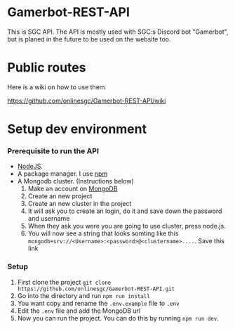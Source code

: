 # Gamerbot-REST-API

This is SGC API. The API is mostly used with SGC:s Discord bot "Gamerbot", but is planed in the future to be used on the website too.

# Public routes

Here is a wiki on how to use them

https://github.com/onlinesgc/Gamerbot-REST-API/wiki

# Setup dev environment

### Prerequisite to run the API

- [NodeJS](https://nodejs.org/en).
- A package manager. I use [npm](https://docs.npmjs.com/downloading-and-installing-node-js-and-npm)
- A Mongodb cluster. (Instructions below)
  1. Make an account on [MongoDB](https://www.mongodb.com/developer/)
  2. Create an new project
  3. Create an new cluster in the project
  4. It will ask you to create an login, do it and save down the password and username
  5. When they ask you were you are going to use cluster, press node.js.
  6. You will now see a string that looks somting like this `mongodb+srv://<Username>:<password>@<clustername>....`. Save this link

### Setup

1. First clone the project `git clone https://github.com/onlinesgc/Gamerbot-REST-API.git`
2. Go into the directory and run `npm run install`
3. You want copy and rename the `.env.example` file to `.env`
4. Edit the `.env` file and add the MongoDB url
5. Now you can run the project. You can do this by running `npm run dev`.
